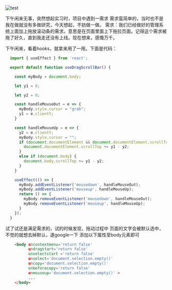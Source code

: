 ![test](./asset/images/59.jpg)

下午闲来无事，突然想起实习时，项目中遇到一需求
需求蛮简单的，当时也不是我在做就没有多做研究，今天想起，不妨做一做。
需求：我们已经做好的管理系统上面加上拖放滚动条的需求。意思是在页面里面上下拖拉页面。记得这个需求被拖了好久，直到我走还没有上线。现在想来，感慨万千。

下午闲来，看着hooks，就拿来用了一用。下面是代码：
```js
  import { useEffect } from 'react';

  export default function useDragScrollBar() {

    const myBody = document.body;

    let y1 = 0;

    let y2 = 0;

    const handleMouseOut = e => {
      myBody.style.cursor = "grab";
      y1 = e.clientY;
    }

    const handleMouseUp = e => {
      y2 = e.clientY;
      myBody.style.cursor = "";
      if (document.documentElement && document.documentElement.scrollTop) {
        document.documentElement.scrollTop += y1 - y2;
      }
      else if (document.body) {
        document.body.scrollTop += y1 - y2;
      }
    }

    useEffect(() => {
      myBody.addEventListener('mousedown', handleMouseOut);
      myBody.addEventListener('mouseup', handleMouseUp);
      return () => {
        myBody.removeEventListener('mousedown', handleMouseOut);
        myBody.removeEventListener('mouseup', handleMouseUp);
      }
    });
  }

```

试了试还是满足需求的，试的时候发现，拖动过程中 页面的文字会被默认选中，不觉的就想去掉默认，遂google一下 添加以下属性至body元素即可

```html
    <body οncοntextmenu='return false'
          οndragstart='return false' 
          onselectstart ='return false' 
          οnselect='document.selection.empty()' 
          οncοpy='document.selection.empty()' 
          onbeforecopy='return false' 
          οnmοuseup='document.selection.empty()' >
          ...
    </body>
```




